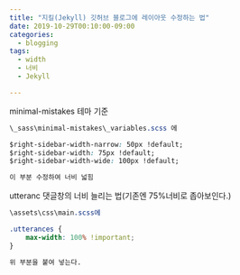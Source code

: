 ```yaml
---
title: "지킬(Jekyll) 깃허브 블로그에 레이아웃 수정하는 법"
date: 2019-10-29T00:10:00-09:00
categories: 
  - blogging
tags:
  - width
  - 너비
  - Jekyll

---
```


minimal-mistakes 테마 기준 

```css
\_sass\minimal-mistakes\_variables.scss 에

$right-sidebar-width-narrow: 50px !default;
$right-sidebar-width: 75px !default;
$right-sidebar-width-wide: 100px !default;

이 부분 수정하여 너비 넓힘
```



utteranc 댓글창의 너비 늘리는 법(기존엔 75%너비로 좁아보인다.)

```css
\assets\css\main.scss에

.utterances {
    max-width: 100% !important;
}

위 부분을 붙여 넣는다.
```

